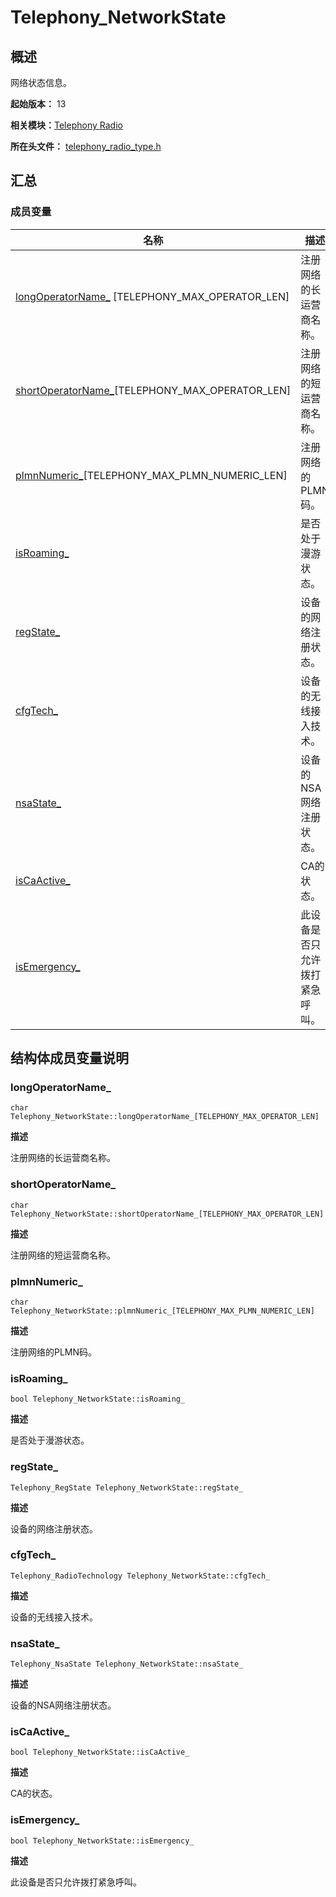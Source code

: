 # Telephony_NetworkState


## 概述

网络状态信息。

**起始版本：** 13

**相关模块：**[Telephony Radio](ndk-apis-telephony-radio.md)

**所在头文件：** [telephony_radio_type.h](telephony__radio__type_8h.md)

## 汇总


### 成员变量

| 名称 | 描述 |
| -------- | -------- |
| [longOperatorName_](#longoperatorname_) [TELEPHONY_MAX_OPERATOR_LEN] | 注册网络的长运营商名称。 |
| [shortOperatorName_](#shortoperatorname_)[TELEPHONY_MAX_OPERATOR_LEN] | 注册网络的短运营商名称。 |
| [plmnNumeric_](#plmnnumeric_)[TELEPHONY_MAX_PLMN_NUMERIC_LEN] | 注册网络的PLMN码。 |
| [isRoaming_](#isroaming_) | 是否处于漫游状态。 |
| [regState_](#regstate_) | 设备的网络注册状态。 |
| [cfgTech_](#cfgtech_) | 设备的无线接入技术。 |
| [nsaState_](#nsastate_) | 设备的NSA网络注册状态。 |
| [isCaActive_](#iscaactive_) | CA的状态。 |
| [isEmergency_](#isemergency_) | 此设备是否只允许拨打紧急呼叫。 |


## 结构体成员变量说明


### longOperatorName_

```
char Telephony_NetworkState::longOperatorName_[TELEPHONY_MAX_OPERATOR_LEN]
```

**描述**

注册网络的长运营商名称。


### shortOperatorName_

```
char Telephony_NetworkState::shortOperatorName_[TELEPHONY_MAX_OPERATOR_LEN]
```

**描述**

注册网络的短运营商名称。


### plmnNumeric_

```
char Telephony_NetworkState::plmnNumeric_[TELEPHONY_MAX_PLMN_NUMERIC_LEN]
```

**描述**

注册网络的PLMN码。


### isRoaming_

```
bool Telephony_NetworkState::isRoaming_
```

**描述**

是否处于漫游状态。

### regState_

```
Telephony_RegState Telephony_NetworkState::regState_
```

**描述**

设备的网络注册状态。

### cfgTech_

```
Telephony_RadioTechnology Telephony_NetworkState::cfgTech_
```

**描述**

设备的无线接入技术。

### nsaState_

```
Telephony_NsaState Telephony_NetworkState::nsaState_
```

**描述**

设备的NSA网络注册状态。

### isCaActive_

```
bool Telephony_NetworkState::isCaActive_
```

**描述**

CA的状态。

### isEmergency_

```
bool Telephony_NetworkState::isEmergency_
```

**描述**

此设备是否只允许拨打紧急呼叫。
